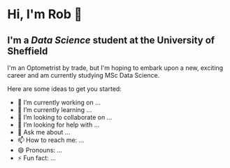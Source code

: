 # Hi, I'm Rob 👋
## I'm a *Data Science* student at the University of Sheffield


I'm an Optometrist by trade, but I'm hoping to embark upon a new,
exciting career and am currently studying MSc Data Science.




Here are some ideas to get you started:

- 🔭 I’m currently working on ...
- 🌱 I’m currently learning ...
- 👯 I’m looking to collaborate on ...
- 🤔 I’m looking for help with ...
- 💬 Ask me about ...
- 📫 How to reach me: ...
- 😄 Pronouns: ...
- ⚡ Fun fact: ...

